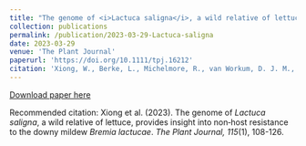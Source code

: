 ```yaml
---
title: "The genome of <i>Lactuca saligna</i>, a wild relative of lettuce, provides insight into non-host resistance to the downy mildew <i>Bremia lactucae</i>"
collection: publications
permalink: /publication/2023-03-29-Lactuca-saligna
date: 2023-03-29
venue: 'The Plant Journal'
paperurl: 'https://doi.org/10.1111/tpj.16212'
citation: 'Xiong, W., Berke, L., Michelmore, R., van Workum, D. J. M., Becker, F. F., Schijlen, E., ... & Schranz, M. E. (2023). The genome of Lactuca saligna, a wild relative of lettuce, provides insight into non‐host resistance to the downy mildew Bremia lactucae. The Plant Journal, 115(1), 108-126.'
---
```

[Download paper here](https://doi.org/10.1111/tpj.16212)

Recommended citation: Xiong et al. (2023). The genome of <i>Lactuca saligna</i>, a wild relative of lettuce, provides insight into non‐host resistance to the downy mildew <i>Bremia lactucae</i>. <i>The Plant Journal, 115</i>(1), 108-126.
